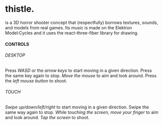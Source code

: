# thistle.

is a 3D horror shooter concept that (respectfully) borrows textures, sounds, and models from real games. Its music is made on the Elektron Model:Cycles and it uses the react-three-fiber library for drawing.

#### CONTROLS

###### DESKTOP
Press *WASD* or the *arrow keys* to start moving in a given direction. Press the same key again to stop. *Move the mouse* to aim and look around. Press the *left mouse button* to shoot.

###### TOUCH
*Swipe up/down/left/right* to start moving in a given direction. Swipe the same way again to stop. *While touching the screen, move your finger* to aim and look around. *Tap the screen* to shoot.
